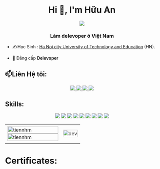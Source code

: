 <h1 align="center">Hi 🐋, I'm Hữu An</h1>
<p align="center"><img src="https://img.icons8.com/color/48/000000/vietnam-circular.png"/></p>
<h3 align="center">Làm delevoper ở Việt Nam </h3>

- ✍Học Sinh : [Ha Noi city University of Technology and Education](https://hcmute.edu.vn) (HN).

- 🌱 Đẳng cấp **Delevoper**


## 📫Liên Hệ tôi:


<p align="center">
  </a>
  <a href="https://www.facebook.com/bovit123" alt="Facebook">
    <img src="https://img.icons8.com/fluent/48/000000/facebook-new.png" target="_blank" />
  </a> 
  <a href="https://github.com/bovit123/bovit12345 alt="Github">
    <img src="https://img.icons8.com/fluent/48/000000/github.png"/>
  </a> 
  <a href=https://www.youtube.com/channel/UCRzntDTK8M5WIkhMHQ6Kl5Q" alt="Youtube channel" target="_blank" >
    <img src="https://img.icons8.com/fluent/48/000000/youtube-play.png"/>
  </a>
  <a href="mailto:huuanpro111@gmail.com" alt="Email">
    <img src="https://img.icons8.com/fluent/48/000000/mailing.png"/>
  </a>
</p>

## Skills:
<p align="center">
 <img src="https://img.icons8.com/nolan/64/cydia.png"/>
 <img src="https://img.icons8.com/office/80/000000/iphone-x.png"/>
 <img src="https://img.icons8.com/external-flaticons-lineal-color-flat-icons/64/000000/external-whale-animal-flaticons-lineal-color-flat-icons.png"/>
 <img src="https://img.icons8.com/nolan/64/orca.png"/>
 <img src="https://img.icons8.com/clouds/100/000000/code.png"/>
<img src="https://img.icons8.com/clouds/100/000000/facebook-new.png"/>
<img src="https://img.icons8.com/clouds/100/000000/facebook-messenger.png"/>
 <img src="https://img.icons8.com/dusk/64/000000/zalo.png"/>
<img src="https://img.icons8.com/nolan/64/visual-studio-code-2019.png"/>
</p>

<table style="width:100%;">
  <tr>
    <td>
      <img src="https://github-readme-stats.vercel.app/api/top-langs/?username=anuraghazra&bg_color=FFFFFF00&text_color=179fa3&layout=compact&hide=CSS&langs_count=10&custom_title=Top%20ngôn%20ngữ%20được%20dùng" alt="tiennhm" width="100%"/>
      <img src="https://github-readme-stats.vercel.app/api?username=tiennhm&bg_color=FFFFFF00&text_color=179fa3&show_icons=true&count_private=true&include_all_commits=true&custom_title=Hoạt%20động%20trên%20Github" alt="tiennhm" width="100%"/>
    </td>
    <td>
      <p align="center"> 
        <img src="https://cdn.dribbble.com/users/1059583/screenshots/4171367/coding-freak.gif" alt="dev" width="100%"/>
      </p>
    </td>
  </tr>
</table>

# Certificates:

<p align="center">
 
